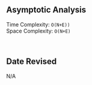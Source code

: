 ## Asymptotic Analysis  
Time Complexity: `O(N+E))`  
Space Complexity: `O(N+E)`  

&nbsp;  

## Date Revised
N/A
